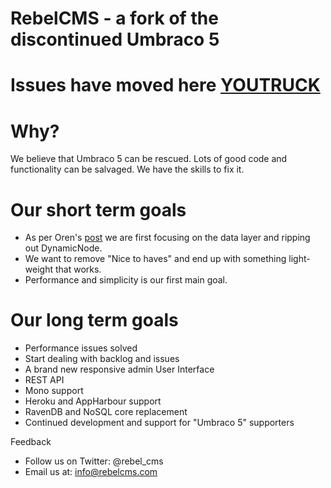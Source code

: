RebelCMS - a fork of the discontinued Umbraco 5
===============

Issues have moved here [YOUTRUCK](http://youtrack.rebelcms.com)
===============

Why?
===============
We believe that Umbraco 5 can be rescued. Lots of good code and functionality can be salvaged.
We have the skills to fix it.

Our short term goals
===============
 - As per Oren's [post](http://ayende.com/blog/156577/on-umbracorsquo-s-nhibernatersquo-s-pullout) we are first focusing on the data layer and ripping out DynamicNode.
 - We want to remove "Nice to haves" and end up with something light-weight that works. 
 - Performance and simplicity is our first main goal.

Our long term goals
===============
 - Performance issues solved
 - Start dealing with backlog and issues
 - A brand new responsive admin User Interface
 - REST API
 - Mono support
 - Heroku and AppHarbour support
 - RavenDB and NoSQL core replacement
 - Continued development and support for "Umbraco 5" supporters

Feedback
 - Follow us on Twitter: @rebel_cms
 - Email us at: info@rebelcms.com